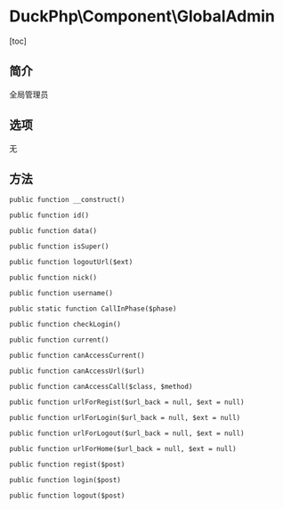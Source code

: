 # DuckPhp\Component\GlobalAdmin
[toc]
## 简介

全局管理员

## 选项

无

## 方法
    public function __construct()

    public function id()

    public function data()

    public function isSuper()

    public function logoutUrl($ext)

    public function nick()

    public function username()

    public static function CallInPhase($phase)

    public function checkLogin()

    public function current()

    public function canAccessCurrent()

    public function canAccessUrl($url)

    public function canAccessCall($class, $method)

    public function urlForRegist($url_back = null, $ext = null)

    public function urlForLogin($url_back = null, $ext = null)

    public function urlForLogout($url_back = null, $ext = null)

    public function urlForHome($url_back = null, $ext = null)

    public function regist($post)

    public function login($post)

    public function logout($post)

